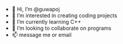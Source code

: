 - 👋 Hi, I’m @guwapoj
- 👀 I’m interested in creating coding projects
- 🌱 I’m currently learning C++
- 💞️ I’m looking to collaborate on programs
- 📫 message me or email


<!---
guwapoj/guwapoj is a ✨ special ✨ repository because its `README.md` (this file) appears on your GitHub profile.
You can click the Preview link to take a look at your changes.
--->
